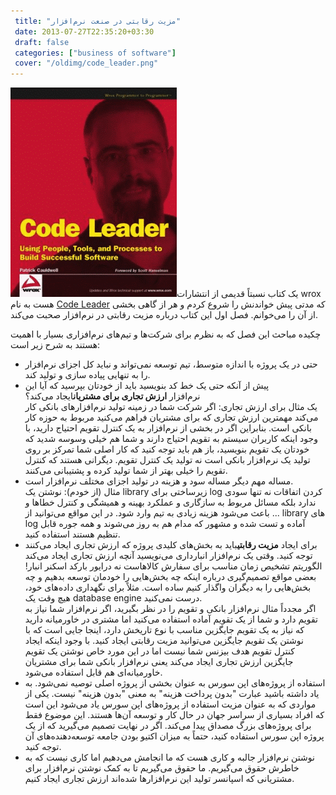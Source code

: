 ```yaml
---
 title: "مزیت رقابتی در صنعت نرم‌افزار" 
 date: 2013-07-27T22:35:20+03:30
 draft: false 
 categories: ["business of software"]
 cover: "/oldimg/code_leader.png"
---
```




![](/oldimg/code_leader.png)یک کتاب نسبتاً قدیمی از انتشارات wrox هست به نام [Code Leader](http://www.amazon.com/Code-Leader-Processes-Successful-Software/dp/0470259248) که مدتی پیش خواندنش را شروع کردم و هر از گاهی بخشی از آن را می‌خوانم. فصل اول این کتاب درباره مزیت رقابتی در نرم‌افزار صحبت می‌کند.



چکیده مباحث این فصل که به نظرم برای شرکت‌ها و تیم‌های نرم‌افزاری بسیار با اهمیت هستند به شرح زیر است:


- حتی در یک پروژه با اندازه متوسط، تیم توسعه نمی‌تواند و نباید کل اجزای نرم‌افزار را به تنهایی پیاده سازی و تولید کند.
- پیش از آنکه حتی یک خط کد بنویسید باید از خودتان بپرسید که آیا این نرم‌افزار **ارزش تجاری برای مشتریان**ایجاد می‌کند؟  
یک مثال برای ارزش تجاری: اگر شرکت شما در زمینه تولید نرم‌افزارهای بانکی کار می‌کند مهمترین ارزش تجاری که برای مشتریان فراهم می‌کنید مربوط به حوزه کار بانکی است. بنابراین اگر در بخشی از نرم‌افزار به یک کنترل تقویم احتیاج دارید، با وجود اینکه کاربران سیستم به تقویم احتیاج دارند و شما هم خیلی وسوسه شدید که خودتان یک تقویم بنویسید، باز هم باید توجه کنید که کار اصلی شما تمرکز بر روی تولید یک نرم‌افزار بانکی است نه تولید یک کنترل تقویم. دیگرانی هستند که کنترل تقویم را خیلی بهتر از شما تولید کرده و پشتیبانی می‌کنند.
- مساله مهم دیگر مساله سود و هزینه در تولید اجزای مختلف نرم‌افزار است.   
مثال (از خودم): نوشتن یک library زیرساختی برای log کردن اتفاقات نه تنها سودی ندارد بلکه مسائل مربوط به سازگاری و عملکرد بهینه و همیشگی و کنترل خطاها و ... باعث می‌شود هزینه زیادی به تیم وارد شود. در این مواقع می‌توانید از library های log آماده و تست شده و مشهور که مدام هم به روز می‌شوند و همه جوره قابل تنظیم هستند استفاده کنید.
- برای ایجاد **مزیت رقابتی**باید به بخش‌های کلیدی پروژه که ارزش تجاری ایجاد می‌کنند توجه کنید. وقتی یک نرم‌افزار انبارداری می‌نویسید آنچه ارزش تجاری ایجاد می‌کند الگوریتم تشخیص زمان مناسب برای سفارش کالاهاست نه درایور بارکد اسکنر انبار! بعضی مواقع تصمیم‌گیری درباره اینکه چه بخش‌هایی را خودمان توسعه بدهیم و چه بخش‌هایی را به دیگران واگذار کنیم ساده است. مثلاً برای نگهداری داده‌های خود، هیچ وقت یک database engine درست نمی‌کنید.  
اگر مجدداً مثال نرم‌افزار بانکی و تقویم را در نظر بگیرید، اگر نرم‌افزار شما نیاز به تقویم دارد و شما از یک تقویم آماده استفاده می‌کنید اما مشتری در خاورمیانه دارید که نیاز به یک تقویم جایگزین مناسب با نوع تاریخش دارد، اینجا جایی است که با نوشتن یک تقویم جایگزین می‌توانید مزیت رقابتی ایجاد کنید. با وجود اینکه ایجاد کنترل تقویم هدف بیزنس شما نیست اما در این مورد خاص نوشتن یک تقویم جایگزین ارزش تجاری ایجاد می‌کند یعنی نرم‌افزار بانکی شما برای مشتریان خاورمیانه‌ای هم قابل استفاده می‌شود.
- استفاده از پروژه‌های اپن سورس به عنوان بخشی از پروژه اصلی توصیه نمی‌شود. به یاد داشته باشید عبارت "بدون پرداخت هزینه" به معنی "بدون هزینه" نیست. یکی از مواردی که به عنوان مزیت استفاده از پروژه‌های اپن سورس یاد می‌شود این است که افراد بسیاری از سراسر جهان در حال کار و توسعه آن‌ها هستند. این موضوع فقط برای پروژه‌های بزرگ مصداق پیدا می‌کند. اگر در نهایت تصمیم می‌گیرید که از یک پروژه اپن سورس استفاده کنید، حتماً به میزان اکتیو بودن جامعه توسعه‌دهنده‌های آن توجه کنید.
- نوشتن نرم‌افزار جالبه و کاری هست که ما انجامش می‌دهیم اما کاری نیست که به خاطرش حقوق می‌گیریم. ما حقوق می‌گیریم تا به کمک نوشتن نرم‌افزار برای مشتریانی که اسپانسر تولید این نرم‌افزارها شده‌اند ارزش تجاری ایجاد کنیم.

